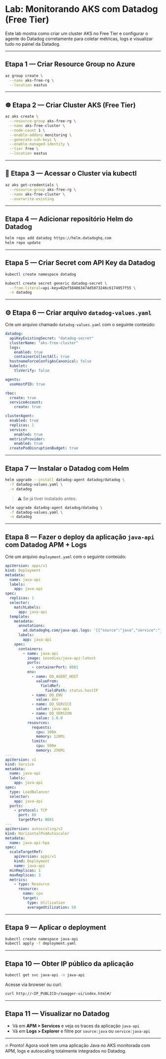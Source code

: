 # Lab: Monitorando AKS com Datadog (Free Tier)

Este lab mostra como criar um cluster AKS no Free Tier e configurar o agente do Datadog corretamente para coletar métricas, logs e visualizar tudo no painel da Datadog.

---

## Etapa 1 — Criar Resource Group no Azure
```bash
az group create \
  --name aks-free-rg \
  --location eastus
```

---

## ☸️ Etapa 2 — Criar Cluster AKS (Free Tier)
```bash
az aks create \
  --resource-group aks-free-rg \
  --name aks-free-cluster \
  --node-count 1 \
  --enable-addons monitoring \
  --generate-ssh-keys \
  --enable-managed-identity \
  --tier free \
  --location eastus
```

---

## 🔑 Etapa 3 — Acessar o Cluster via kubectl
```bash
az aks get-credentials \
  --resource-group aks-free-rg \
  --name aks-free-cluster \
  --overwrite-existing
```

---

## Etapa 4 — Adicionar repositório Helm do Datadog
```bash
helm repo add datadog https://helm.datadoghq.com
helm repo update
```

---

## Etapa 5 — Criar Secret com API Key da Datadog
```bash
kubectl create namespace datadog

kubectl create secret generic datadog-secret \
  --from-literal=api-key=02ef584863474d5073246c6174957f55 \
  -n datadog
```

---

## ⚙️ Etapa 6 — Criar arquivo `datadog-values.yaml`

Crie um arquivo chamado `datadog-values.yaml` com o seguinte conteúdo:

```yaml
datadog:
  apiKeyExistingSecret: "datadog-secret"
  clusterName: "aks-free-cluster"
  logs:
    enabled: true
    containerCollectAll: true
  hostnameForceConfigAsCanonical: false
  kubelet:
    tlsVerify: false

agents:
  useHostPID: true

rbac:
  create: true
  serviceAccount:
    create: true

clusterAgent:
  enabled: true
  replicas: 1
  service:
    enabled: true
  metricsProvider:
    enabled: true
  createPodDisruptionBudget: true
```

---

## Etapa 7 — Instalar o Datadog com Helm
```bash
helm upgrade --install datadog-agent datadog/datadog \
  -f datadog-values.yaml \
  -n datadog
```

> ⚠️ Se já tiver instalado antes:
```bash
helm upgrade datadog-agent datadog/datadog \
  -f datadog-values.yaml \
  -n datadog
```

---

## Etapa 8 — Fazer o deploy da aplicação `java-api` com Datadog APM + Logs

Crie um arquivo `deployment.yaml` com o seguinte conteúdo:

```yaml
apiVersion: apps/v1
kind: Deployment
metadata:
  name: java-api
  labels:
    app: java-api
spec:
  replicas: 1
  selector:
    matchLabels:
      app: java-api
  template:
    metadata:
      annotations:
        ad.datadoghq.com/java-api.logs: '[{"source":"java","service":"java-api"}]'
      labels:
        app: java-api
    spec:
      containers:
        - name: java-api
          image: iesodias/java-api:latest
          ports:
            - containerPort: 8081
          env:
            - name: DD_AGENT_HOST
              valueFrom:
                fieldRef:
                  fieldPath: status.hostIP
            - name: DD_ENV
              value: dev
            - name: DD_SERVICE
              value: java-api
            - name: DD_VERSION
              value: 1.0.0
          resources:
            requests:
              cpu: 100m
              memory: 128Mi
            limits:
              cpu: 500m
              memory: 256Mi
---
apiVersion: v1
kind: Service
metadata:
  name: java-api
  labels:
    app: java-api
spec:
  type: LoadBalancer
  selector:
    app: java-api
  ports:
    - protocol: TCP
      port: 80
      targetPort: 8081
---
apiVersion: autoscaling/v2
kind: HorizontalPodAutoscaler
metadata:
  name: java-api-hpa
spec:
  scaleTargetRef:
    apiVersion: apps/v1
    kind: Deployment
    name: java-api
  minReplicas: 1
  maxReplicas: 3
  metrics:
    - type: Resource
      resource:
        name: cpu
        target:
          type: Utilization
          averageUtilization: 50
```

---

## Etapa 9 — Aplicar o deployment
```bash
kubectl create namespace java-api
kubectl apply -f deployment.yaml
```

---

## Etapa 10 — Obter IP público da aplicação
```bash
kubectl get svc java-api -n java-api
```
Acesse via browser ou curl:
```bash
curl http://<IP_PUBLICO>/swagger-ui/index.html#/
```

---

## Etapa 11 — Visualizar no Datadog
- Vá em **APM > Services** e veja os traces da aplicação `java-api`
- Vá em **Logs > Explorer** e filtre por `source:java` ou `service:java-api`

---

🔥 Pronto! Agora você tem uma aplicação Java no AKS monitorada com APM, logs e autoscaling totalmente integrados no Datadog.
